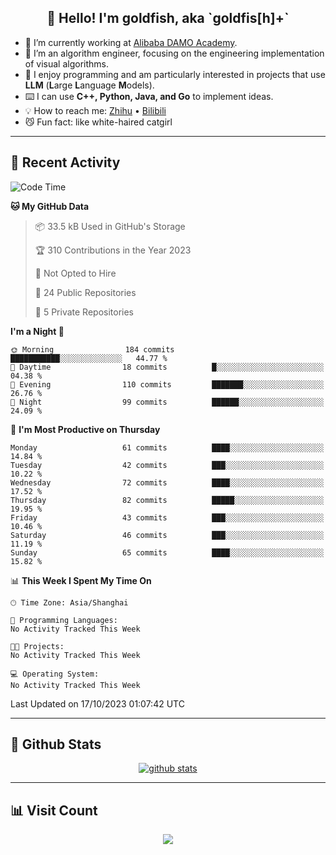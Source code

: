 
<h2 align="center">👋 Hello! I'm goldfish, aka `goldfis[h]+`</h2>

- 📍 I’m currently working at [Alibaba DAMO Academy](https://damo.alibaba.com/).  
- 🌱 I’m an algorithm engineer, focusing on the engineering implementation of visual algorithms.  
- 💬 I enjoy programming and am particularly interested in projects that use **LLM** (**L**arge **L**anguage **M**odels).   
- ⌨️ I can use **C++, Python, Java, and Go** to implement ideas.  
- 💡 How to reach me: [Zhihu](https://www.zhihu.com/people/goldfishh) • [Bilibili](https://space.bilibili.com/11349246)  
- 😼 Fun fact: like white-haired catgirl  

-------

## 🔧 Recent Activity

<!--START_SECTION:waka-->
![Code Time](http://img.shields.io/badge/Code%20Time-13%20hrs%2028%20mins-blue)

**🐱 My GitHub Data** 

> 📦 33.5 kB Used in GitHub's Storage 
 > 
> 🏆 310 Contributions in the Year 2023
 > 
> 🚫 Not Opted to Hire
 > 
> 📜 24 Public Repositories 
 > 
> 🔑 5 Private Repositories 
 > 
**I'm a Night 🦉** 

```text
🌞 Morning                184 commits         ███████████░░░░░░░░░░░░░░   44.77 % 
🌆 Daytime                18 commits          █░░░░░░░░░░░░░░░░░░░░░░░░   04.38 % 
🌃 Evening                110 commits         ███████░░░░░░░░░░░░░░░░░░   26.76 % 
🌙 Night                  99 commits          ██████░░░░░░░░░░░░░░░░░░░   24.09 % 
```
📅 **I'm Most Productive on Thursday** 

```text
Monday                   61 commits          ████░░░░░░░░░░░░░░░░░░░░░   14.84 % 
Tuesday                  42 commits          ███░░░░░░░░░░░░░░░░░░░░░░   10.22 % 
Wednesday                72 commits          ████░░░░░░░░░░░░░░░░░░░░░   17.52 % 
Thursday                 82 commits          █████░░░░░░░░░░░░░░░░░░░░   19.95 % 
Friday                   43 commits          ███░░░░░░░░░░░░░░░░░░░░░░   10.46 % 
Saturday                 46 commits          ███░░░░░░░░░░░░░░░░░░░░░░   11.19 % 
Sunday                   65 commits          ████░░░░░░░░░░░░░░░░░░░░░   15.82 % 
```


📊 **This Week I Spent My Time On** 

```text
🕑︎ Time Zone: Asia/Shanghai

💬 Programming Languages: 
No Activity Tracked This Week

🐱‍💻 Projects: 
No Activity Tracked This Week

💻 Operating System: 
No Activity Tracked This Week
```


 Last Updated on 17/10/2023 01:07:42 UTC
<!--END_SECTION:waka-->

-------

## 📆 Github Stats

<p align="center">
    <a href="https://github.com/anuraghazra/github-readme-stats">
      <img src="https://github-readme-stats.vercel.app/api?username=goldfishh&show_icons=true&theme=dracula" alt="github stats" />
    </a>
</p>

-------

## 📊 Visit Count

<p align="center">
  <a href="https://count.getloli.com/"><img src="https://count.getloli.com/get/@:goldfishh?theme=rule34"></a>
</p>
